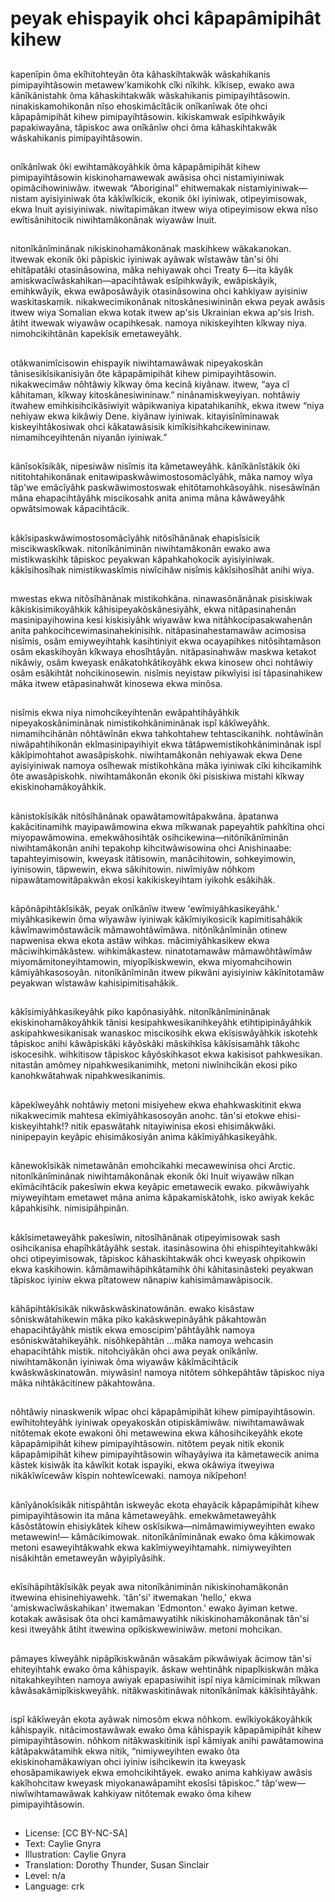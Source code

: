 # peyak ehispayik ohci kâpapâmipihât kihew

##
kapenîpin ôma ekîhitohteyân ôta kâhaskihtakwâk wâskahikanis pimipayihtâsowin metawew'kamikohk cîki nîkihk. kîkisep, ewako awa kânîkânistahk ôma kâhaskihtakwâk wâskahikanis pimipayihtâsowin. ninakiskamohikonân nîso ehoskimâcîtâcik onîkanîwak ôte ohci kâpapâmipihât kihew pimipayihtâsowin. kikiskamwak esîpihkwâyik papakiwayâna, tâpiskoc awa onîkânîw ohci ôma kâhaskihtakwâk wâskahikanis pimipayihtâsowin.

##
onîkânîwak ôki ewihtamâkoyâhkik ôma kâpapâmipihât kihew pimipayihtâsowin kiskinohamawewak awâsisa ohci nistamiyiniwak opimâcihowiniwâw. itwewak “Aboriginal” ehitwemakak nistamiyiniwak— nistam ayisiyiniwak ôta kâkîwîkicik, ekonik ôki iyiniwak, otipeyimisowak, ekwa Inuit ayisiyiniwak. niwîtapimâkan itwew wiya otipeyimisow ekwa nîso ewîtisânihitocik niwihtamâkonânak wiyawâw Inuit.

##
nitonîkânîminânak nikiskinohamâkonânak maskihkew wâkakanokan. itwewak ekonik ôki pâpiskic iyiniwak ayâwak wîstawâw tân'si ôhi ehitâpatâki otasinâsowina, mâka nehiyawak ohci Treaty 6—ita kâyâk amiskwacîwâskahikan—apacihtâwak esîpihkwâyik, ewâpiskâyik, emihkwâyik, ekwa ewâposâwâyik otasinâsowina ohci kahkiyaw ayisiniw waskitaskamik. nikakwecimikonânak nitoskânesiwininân ekwa peyak awâsis itwew wiya Somalian ekwa kotak itwew ap'sis Ukrainian ekwa ap'sis Irish. âtiht itwewak wiyawâw ocapihkesak. namoya nikiskeyihten kîkway niya. nimohcikihtânân kapekîsik emetaweyâhk.

##
otâkwanimîcisowin ehispayik niwihtamawâwak nipeyakoskân tânisesikîsikanisiyân ôte kâpapâmipihât kihew pimipayihtâsowin. nikakwecimâw nôhtâwiy kîkway ôma kecinâ kiyânaw. itwew, “aya cî kâhitaman, kîkway kitoskânesiwininaw.” ninânamiskweyiyan. nohtâwiy itwahew emihkisihcikâsiwiyit wâpikwaniya kipatahikanihk, ekwa itwew “niya nehiyaw ekwa kikâwiy Dene. kiyânaw iyiniwak. kitayisînîminawak kiskeyihtâkosiwak ohci kâkatawâsisik kimîkisihkahcikewininaw. nimamihceyihtenân niyanân iyiniwak.”

##
kânîsokîsikâk, nipesiwâw nisîmis ita kâmetaweyâhk. kânîkânîstâkik ôki nititohtahikonânak enitawipaskwâwimostosomâcîyâhk, mâka namoy wîya tâp'we emâcîyâhk paskwâwimostoswak ehitôtamohkâsoyâhk. nisesâwînân mâna ehapacihtâyâhk miscikosahk anita anima mâna kâwâweyâhk opwâtsimowak kâpacihtâcik.

##
kâkîsipaskwâwimostosomâcîyâhk nitôsîhânânak ehapisîsicik miscikwaskîkwak. nitonîkâniminân niwihtamâkonân ewako awa mistikwaskihk tâpiskoc peyakwan kâpahkahokocik ayisiyiniwak. kâkîsihosîhak nimistikwaskîmis niwîcihâw nisîmis kâkîsihosîhât anihi wiya.

##
mwestas ekwa nitôsîhânânak mistikohkâna. ninawasônânânak pisiskiwak kâkiskisimikoyâhkik kâhisipeyakôskânesiyâhk, ekwa nitâpasinahenân masinipayihowina kesi kiskisiyâhk wiyawâw kwa nitâhkocipasakwahenân anita pahkocihcewimasinahekinisihk. nitâpasinahestamawâw acimosisa nisîmis, osâm emiyweyihtahk kasihtiniyit ekwa ocayapihkes nitôsihtamâson osâm ekaskihoyân kîkwaya ehosîhtâyân. nitâpasinahwâw maskwa ketakot nikâwiy, osâm kweyask enâkatohkâtikoyâhk ekwa kinosew ohci nohtâwiy osâm esâkihtât nohcikinosewin. nisîmis neyistaw pikwîyisi isi tâpasinahikew mâka itwew etâpasinahwât kinosewa ekwa minôsa.

##
nisîmis ekwa niya nimohcikeyihtenân ewâpahtihâyâhkik nipeyakoskâniminânak nimistikohkâniminânak ispî kâkîweyâhk. nimamihcihânân nôhtâwînân ekwa tahkohtahew tehtascikanihk. nohtâwînân niwâpahtihikonân ekîmasinipayihiyit ekwa tâtâpwemistikohkâniminânak ispî kâkîpimohtahot awasâpiskohk. niwihtamâkonân nehiyawak ekwa Dene ayisiyiniwak namoya osîhewak mistikohkâna mâka iyiniwak cîki kihcikamihk ôte awasâpiskohk. niwihtamâkonân ekonik ôki pisiskiwa mistahi kîkway ekiskinohamâkoyâhkik.

##
kânistokîsikâk nitôsîhânânak opawâtamowitâpakwâna. âpatanwa kakâcitinamihk mayipawâmowina ekwa mîkwanak papeyahtik pahkîtina ohci miyopawâmowina. emekwâhosihtâk osihcikewina—nitônîkânîminân niwihtamâkonân anihi tepakohp kihcitwâwisowina ohci Anishinaabe: tapahteyimisowin, kweyask itâtisowin, manâcihitowin, sohkeyimowin, iyinisowin, tâpwewin, ekwa sâkihitowin. niwîmiyâw nôhkom nipawâtamowitâpakwân ekosi kakikiskeyihtam iyikohk esâkihâk.

##
kâpônâpihtâkîsikâk, peyak onîkânîw itwew 'ewîmiyâhkasikeyâhk.' miyâhkasikewin ôma wîyawâw iyiniwak kâkîmiyikosicik kapimitisahâkik kâwîmawimôstawâcik mâmawohtâwîmâwa. nitônîkânîminân otinew napwenisa ekwa ekota astâw wihkas. mâcimiyâhkasikew ekwa mâciwihkimâkâstew. wihkimâkastew. ninatotamawâw mâmawôhtâwîmâw miyomâmitoneyihtamowin, miyopîkiskwewin, ekwa miyomahcihowin kâmiyâhkasosoyân. nitonîkânîminân itwew pikwâni ayisiyiniw kâkînitotamâw peyakwan wîstawâw kahisipimitisahâkik.

##
kâkîsimiyâhkasikeyâhk piko kapônasiyâhk. nitonîkânîmininânak ekiskinohamâkoyâhkik tânisi kesipahkwesikanihkeyâhk etihtipipinâyâhkik askipahkwesikanisak wanaskoc miscikosihk ekwa ekîsiswâyâhkik iskotehk tâpiskoc anihi kâwâpiskâki kâyôskâki mâskihkîsa kâkîsisamâhk tâkohc iskocesihk. wihkitisow tâpiskoc kâyôskihkasot ekwa kakisisot pahkwesikan. nitastân amômey nipahkwesikanimihk, metoni niwînihcikân ekosi piko kanohkwâtahwak nipahkwesikanimis.

##
kâpekîweyâhk nohtâwiy metoni misiyehew ekwa ehahkwaskitinit ekwa nikakwecimik mahtesa ekîmiyâhkasosoyân anohc. tân'si etokwe ehisi-kiskeyihtahk!? nitik epaswâtahk nitayiwinisa ekosi ehisimâkwâki. ninipepayin keyâpic ehisimâkosiyân anima kâkîmiyâhkasikeyâhk.

##
kânewokîsikâk nimetawânân emohcikahki mecawewinisa ohci Arctic. nitonîkânîminânak niwihtamâkonânak ekonik ôki Inuit wiyawâw nîkan ekîmâcihtâcik pakesîwin ekwa keyâpic emetawecik ewako. pikwâwiyahk miyweyihtam emetawet mâna anima kâpakamiskâtohk, isko awiyak kekâc kâpahkisihk. nimisipâhpinân.

##
kâkîsimetaweyâhk pakesîwin, nitosîhânânak otipeyimisowak sash osihcikanisa ehapîhkâtâyâhk sestak. itasinâsowina ôhi ehispihteyitahkwâki ohci otipeyimisowak, tâpiskoc kâhaskihtakwâk ohci kweyask ohpikowin ekwa kaskihowin. kâmâmawihâpihkâtamihk ôhi kâhitasinâsteki peyakwan tâpiskoc iyiniw ekwa pîtatowew nânapiw kahisimâmawâpisocik.

##
kâhâpihtâkîsikâk nikwâskwâskinatowânân. ewako kisâstaw sôniskwâtahikewin mâka piko kakâskwepinâyâhk pâkahtowân ehapacihtâyâhk mistik ekwa emoscipim'pâhtâyâhk namoya esôniskwâtahikeyâhk. nisôhkepâhtân …mâka namoya wehcasin ehapacihtâhk mistik. nitohciyâkân ohci awa peyak onîkânîw. niwihtamâkonân iyiniwak ôma wiyawâw kâkîmâcihtâcik kwâskwâskinatowân. miywâsin! namoya nitôtem sôhkepâhtâw tâpiskoc niya mâka nihtâkâcitinew pâkahtowâna.

##
nôhtâwiy ninaskwenik wîpac ohci kâpapâmipihât kihew pimipayihtâsowin. ewîhitohteyâhk iyiniwak opeyakoskân otipiskâmiwâw. niwihtamawâwak nitôtemak ekote ewakoni ôhi metawewina ekwa kâhosihcikeyâhk ekote kâpapâmipihât kihew pimipayihtâsowin. nitôtem peyak nitik ekonik kâpapâmipihât kihew pimipayihtâsowin wîhayâyiwa ita kâmetawecik anima kâstek kisiwâk ita kâwîkit kotak ispayiki, ekwa okâwiya itweyiwa nikâkîwîcewâw kîspin nohtewîcewaki. namoya nikîpehon!

##
kânîyânokîsikâk nitispâhtân iskweyâc ekota ehayâcik kâpapâmipihât kihew pimipayihtâsowin ita mâna kâmetaweyâhk. emekwâmetaweyâhk kâsôstâtowin ehisiykâtek kihew oskîsikwa—nimâmawimiyweyihten ewako metawewin!— kâmâcikimowak. nitonîkânîminânak ewako ôma kâkimowak metoni esaweyihtâkwahk ekwa kakîmiyweyihtamahk. nimiyweyihten nisâkihtân emetaweyân wâyipîyâsihk.

##
ekîsihâpihtâkîsikâk peyak awa nitonîkâniminân nikiskinohamâkonân itwewina ehisinehiyawehk. 'tân'si' itwemakan 'hello,' ekwa 'amiskwacîwâskahikan' itwemakan 'Edmonton.' ewako âyiman ketwe. kotakak awâsisak ôta ohci kamâmawyatihk nikiskinohamâkonânak tân'si kesi itweyâhk âtiht itwewina opîkiskwewiniwâw. metoni mohcikan.

##
pâmayes kîweyâhk nipâpîkiskwânân wâsakâm pikwâwiyak âcimow tân'si ehiteyihtahk ewako ôma kâhispayik. âskaw wehtinâhk nipapîkiskwân mâka nitakahkeyihten namoya awiyak epapasiwihit ispî niya kâmiciminak mîkwan kâwâsakâmipîkiskweyâhk. nitâkwaskitinâwak nitonîkânîmak kâkîsihtâyâhk.

##
ispî kâkîweyân ekota ayâwak nimosôm ekwa nôhkom. ewîkiyokâkoyâhkik kâhispayik. nitâcimostawâwak ewako ôma kâhispayik kâpapâmipihât kihew pimipayihtâsowin. nôhkom nitâkwaskitinik ispî kâmiyak anihi pawâtamowina kâtâpakwâtamihk ekwa nitik, “nimiyweyihten ewako ôta ekiskinohamâkawiyan ohci iyiniw isihcikewin ita kweyask ehosâpamikawiyek ekwa emohcikihtâyek. ewako anima kahkiyaw awâsis kakîhohcitaw kweyask miyokanawâpamiht ekosîsi tâpiskoc.” tâp'wew—niwîwihtamawâwak kahkiyaw nitôtemak ewako ôma kihew pimipayihtâsowin.

##
* License: [CC BY-NC-SA]
* Text: Caylie Gnyra
* Illustration: Caylie Gnyra
* Translation: Dorothy Thunder, Susan Sinclair
* Level: n/a
* Language: crk
